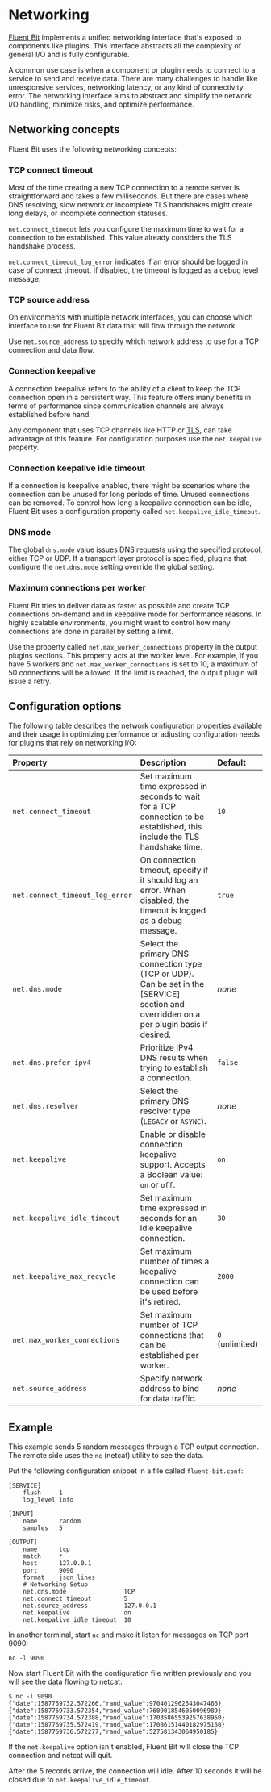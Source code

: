 # Networking

[Fluent Bit](https://fluentbit.io) implements a unified networking interface that's
exposed to components like plugins. This interface abstracts all the complexity of
general I/O and is fully configurable.

A common use case is when a component or plugin needs to connect to a service to send
and receive data. There are many challenges to handle like unresponsive services,
networking latency, or any kind of connectivity error. The networking interface aims
to abstract and simplify the network I/O handling, minimize risks, and optimize
performance.

## Networking concepts

Fluent Bit uses the following networking concepts:

### TCP connect timeout

Most of the time creating a new TCP connection to a remote server is straightforward and takes a few milliseconds. But there are cases where DNS resolving, slow network or incomplete TLS handshakes might create long delays, or incomplete connection statuses.

`net.connect_timeout` lets you configure the maximum time to wait for a connection
to be established. This value already considers the TLS handshake process.

`net.connect_timeout_log_error` indicates if an error should be logged in case of
connect timeout. If disabled, the timeout is logged as a debug level message.

### TCP source address

On environments with multiple network interfaces, you can choose which
interface to use for Fluent Bit data that will flow through the network.

Use `net.source_address` to specify which network address to use for a TCP connection
and data flow.

### Connection keepalive

A connection keepalive refers to the ability of a client to keep the TCP connection
open in a persistent way. This feature offers many benefits in terms
of performance since communication channels are always established before hand.

Any component that uses TCP channels like HTTP or [TLS](transport-security.md), can
take advantage of this feature. For configuration purposes use the `net.keepalive`
property.

### Connection keepalive idle timeout

If a connection is keepalive enabled, there might be scenarios where the connection
can be unused for long periods of time. Unused connections can be removed. To control
how long a keepalive connection can be idle, Fluent Bit uses a configuration property
called `net.keepalive_idle_timeout`.

### DNS mode

The global `dns.mode` value issues DNS requests using the specified protocol, either
TCP or UDP. If a transport layer protocol is specified, plugins that configure the
`net.dns.mode` setting override the global setting.

### Maximum connections per worker

Fluent Bit tries to deliver data as faster as possible and create TCP connections
on-demand and in keepalive mode for performance reasons. In highly scalable
environments, you might want to control how many connections are done in
parallel by setting a limit.

Use the property called `net.max_worker_connections` property in the output plugins
sections. This property acts at the worker level. For example, if you have 5 workers
and `net.max_worker_connections` is set to 10, a maximum of 50 connections will be
allowed. If the limit is reached, the output plugin will issue a retry.

## Configuration options

The following table describes the network configuration properties available and
their usage in optimizing performance or adjusting configuration needs for plugins
that rely on networking I/O:

| Property | Description | Default |
| :------- |:------------|:--------|
| `net.connect_timeout` | Set maximum time expressed in seconds to wait for a TCP connection to be established, this include the TLS handshake time. | `10` |
| `net.connect_timeout_log_error` | On connection timeout, specify if it should log an error. When disabled, the timeout is logged as a debug message. | `true` |
| `net.dns.mode` | Select the primary DNS connection type (TCP or UDP). Can be set in the [SERVICE] section and overridden on a per plugin basis if desired. | _none_ |
| `net.dns.prefer_ipv4` | Prioritize IPv4 DNS results when trying to establish a connection. | `false` |
| `net.dns.resolver`| Select the primary DNS resolver type (`LEGACY` or `ASYNC`). | _none_ |
| `net.keepalive` | Enable or disable connection keepalive support. Accepts a Boolean value: `on` or `off`.  | `on` |
| `net.keepalive_idle_timeout` | Set maximum time expressed in seconds for an idle keepalive connection. | `30` |
| `net.keepalive_max_recycle` | Set maximum number of times a keepalive connection can be used before it's retired. | `2000` |
| `net.max_worker_connections` | Set maximum number of TCP connections that can be established per worker. | `0` (unlimited) |
| `net.source_address` | Specify network address to bind for data traffic. | _none_ |

## Example

This example sends 5 random messages through a TCP output connection. The remote
side uses the `nc` (netcat) utility to see the data.

Put the following configuration snippet in a file called `fluent-bit.conf`:

```text
[SERVICE]
    flush     1
    log_level info

[INPUT]
    name      random
    samples   5

[OUTPUT]
    name      tcp
    match     *
    host      127.0.0.1
    port      9090
    format    json_lines
    # Networking Setup
    net.dns.mode                TCP
    net.connect_timeout         5
    net.source_address          127.0.0.1
    net.keepalive               on
    net.keepalive_idle_timeout  10
```

In another terminal, start `nc` and make it listen for messages on TCP port 9090:

```text
nc -l 9090
```

Now start Fluent Bit with the configuration file written previously and you will see
the data flowing to netcat:

```text
$ nc -l 9090
{"date":1587769732.572266,"rand_value":9704012962543047466}
{"date":1587769733.572354,"rand_value":7609018546050096989}
{"date":1587769734.572388,"rand_value":17035865539257638950}
{"date":1587769735.572419,"rand_value":17086151440182975160}
{"date":1587769736.572277,"rand_value":527581343064950185}
```

If the `net.keepalive` option isn't enabled, Fluent Bit will close the TCP connection
and netcat will quit.

After the 5 records arrive, the connection will idle. After 10 seconds it will be
closed due to `net.keepalive_idle_timeout`.
